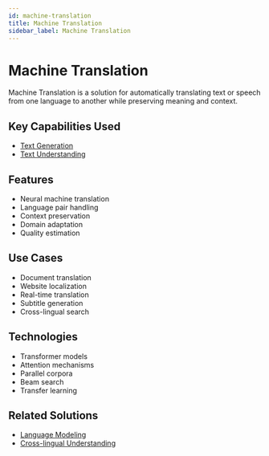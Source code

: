 ```yaml
---
id: machine-translation
title: Machine Translation
sidebar_label: Machine Translation
---
```


# Machine Translation

Machine Translation is a solution for automatically translating text or speech from one language to another while preserving meaning and context.

## Key Capabilities Used

- [Text Generation](../capabilities/text-generation)
- [Text Understanding](../capabilities/text-understanding)

## Features

- Neural machine translation
- Language pair handling
- Context preservation
- Domain adaptation
- Quality estimation

## Use Cases

- Document translation
- Website localization
- Real-time translation
- Subtitle generation
- Cross-lingual search

## Technologies

- Transformer models
- Attention mechanisms
- Parallel corpora
- Beam search
- Transfer learning

## Related Solutions

- [Language Modeling](./language-modeling)
- [Cross-lingual Understanding](./cross-lingual-understanding)
